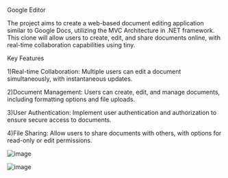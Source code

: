 Google Editor 


The project aims to create a web-based document editing application similar to Google Docs, utilizing the MVC Architecture in .NET framework. This clone will allow users to create, edit, and share documents online, with real-time collaboration capabilities using tiny.

Key Features

1)Real-time Collaboration: Multiple users can edit a document simultaneously, with instantaneous updates.

2)Document Management: Users can create, edit, and manage documents, including formatting options and file uploads.

3)User Authentication: Implement user authentication and authorization to ensure secure access to documents.

4)File Sharing: Allow users to share documents with others, with options for read-only or edit permissions.

![image](https://github.com/user-attachments/assets/f1324813-085d-4dd9-bf4d-d66914d0b872)

![image](https://github.com/user-attachments/assets/3ae24602-df71-4546-a4c0-66fe35c26259)


